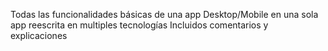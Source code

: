 Todas las funcionalidades básicas de una app Desktop/Mobile en una sola app reescrita en multiples tecnologías
Incluidos comentarios y explicaciones
